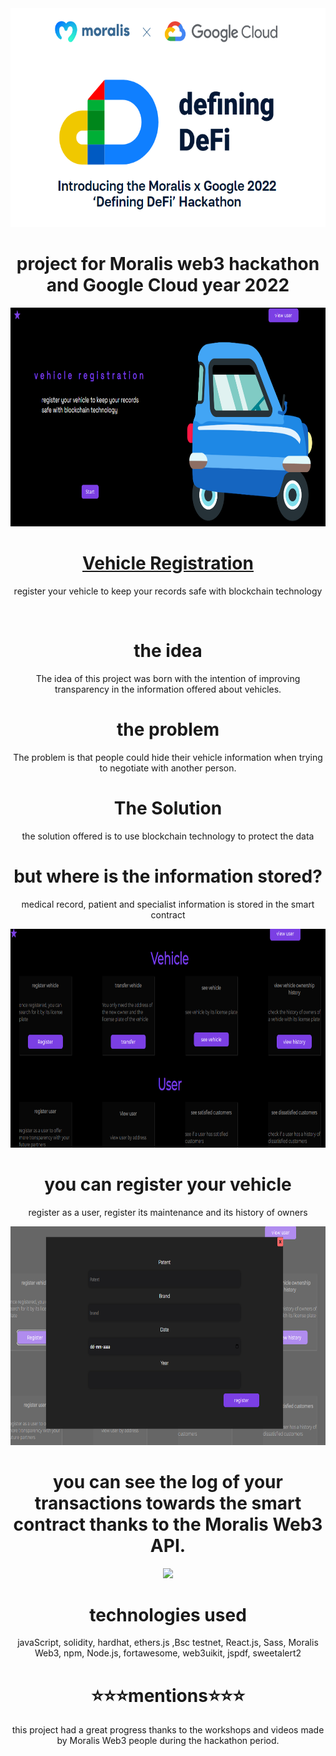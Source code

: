  <div align="center">
    <img src='./frontend/src/img/imgMoralis.png' height=350 />
  </div>
  
  <div align="center">
    
 # project for Moralis web3 hackathon and Google Cloud year 2022
    
  </div>

<div align="center">
    <img src='./frontend/src/img/pantalla4.png' height=350 />
     <a align="center" href="" target="_blank">
       <h1 align="center">Vehicle Registration</h1>
    </a>
  <p>
    register your vehicle to keep your records
safe with blockchain technology
  </p>
  <br/>
</div>

<div align="center">
 
 # the idea 

The idea of this project was born with the intention of improving transparency in the information offered about vehicles.

#  the problem 

The problem is that people could hide their vehicle information when trying to negotiate with another person.

#  The Solution 

the solution offered is to use blockchain technology to protect the data

</div>

<div align="center">

# but where is the information stored?

medical record, patient and specialist information is stored in the smart contract

 </div>

  <div align="center">
    <img src='./frontend/src/img/pantalla1.png' height=350 />
  </div>
  
  
  <div align="center">
  
  # you can register your vehicle 
  
 register as a user, register its maintenance and its history of owners
  </div>
  
  <div align="center">
    <img src='./frontend/src/img/pantalla2.png' height=350 />
  </div>
  
   <div align="center">
    
  # you can see the log of your transactions towards the smart contract thanks to the Moralis Web3 API.
    
  </div>
  
  <div align="center">
    <img src='./frontend/src/img/img7.png' height=350 />
  </div>

<div align="center">

# technologies used

javaScript, solidity, hardhat, ethers.js ,Bsc testnet, React.js, Sass, Moralis Web3, npm, Node.js, fortawesome, web3uikit, jspdf, sweetalert2

</div>

<div align="center">

# ⭐⭐⭐mentions⭐⭐⭐

this project had a great progress thanks to the workshops and videos made by Moralis Web3 people during the hackathon period.

</div>


